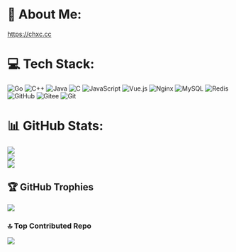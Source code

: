 <!--
**EnderCHX/EnderCHX** is a ✨ _special_ ✨ repository because its `README.md` (this file) appears on your GitHub profile.

Here are some ideas to get you started:

- 🔭 I’m currently working on ...
- 🌱 I’m currently learning ...
- 👯 I’m looking to collaborate on ...
- 🤔 I’m looking for help with ...
- 💬 Ask me about ...
- 📫 How to reach me: ...
- 😄 Pronouns: ...
- ⚡ Fun fact: ...
-->

<!--
![](https://www.gravatar.com/avatar/40839c8951f92c21dacb6b740417d5079c40cc088e11df8e6fdf8d9ac0a709a2)

[![My Awesome Stats](https://awesome-github-stats.azurewebsites.net/user-stats/EnderCHX?cardType=level&theme=dark&preferLogin=false)](https://git.io/awesome-stats-card)

![EnderCHX's Stats](https://github-readme-stats.vercel.app/api?username=EnderCHX&theme=dark&show_icons=true&hide_border=false&count_private=true)

![EnderCHX's Streak](https://nirzak-streak-stats.vercel.app/?user=EnderCHX&theme=dark&hide_border=false)

![EnderCHX's Top Languages](https://github-readme-stats.vercel.app/api/top-langs/?username=EnderCHX&theme=dark&show_icons=true&hide_border=false&layout=compact)

-->

# 💫 About Me:
https://chxc.cc<br>


# 💻 Tech Stack:
![Go](https://img.shields.io/badge/go-%2300ADD8.svg?style=for-the-badge&logo=go&logoColor=white) ![C++](https://img.shields.io/badge/c++-%2300599C.svg?style=for-the-badge&logo=c%2B%2B&logoColor=white) ![Java](https://img.shields.io/badge/java-%23ED8B00.svg?style=for-the-badge&logo=openjdk&logoColor=white) ![C](https://img.shields.io/badge/c-%2300599C.svg?style=for-the-badge&logo=c&logoColor=white) ![JavaScript](https://img.shields.io/badge/javascript-%23323330.svg?style=for-the-badge&logo=javascript&logoColor=%23F7DF1E) ![Vue.js](https://img.shields.io/badge/vue.js-%2335495e.svg?style=for-the-badge&logo=vuedotjs&logoColor=%234FC08D) ![Nginx](https://img.shields.io/badge/nginx-%23009639.svg?style=for-the-badge&logo=nginx&logoColor=white) ![MySQL](https://img.shields.io/badge/mysql-4479A1.svg?style=for-the-badge&logo=mysql&logoColor=white) ![Redis](https://img.shields.io/badge/redis-%23DD0031.svg?style=for-the-badge&logo=redis&logoColor=white) ![GitHub](https://img.shields.io/badge/github-%23121011.svg?style=for-the-badge&logo=github&logoColor=white) ![Gitee](https://img.shields.io/badge/Gitee-C71D23?style=for-the-badge&logo=gitee&logoColor=white) ![Git](https://img.shields.io/badge/git-%23F05033.svg?style=for-the-badge&logo=git&logoColor=white)
# 📊 GitHub Stats:
![](https://github-readme-stats.vercel.app/api?username=EnderCHX&theme=dark&hide_border=false&include_all_commits=false&count_private=true)<br/>
![](https://nirzak-streak-stats.vercel.app/?user=EnderCHX&theme=dark&hide_border=false)<br/>
![](https://github-readme-stats.vercel.app/api/top-langs/?username=EnderCHX&theme=dark&hide_border=false&include_all_commits=false&count_private=true&layout=compact)

## 🏆 GitHub Trophies
![](https://github-profile-trophy.vercel.app/?username=EnderCHX&theme=dark&no-frame=false&no-bg=true&margin-w=4)

### 🔝 Top Contributed Repo
![](https://github-contributor-stats.vercel.app/api?username=EnderCHX&limit=5&theme=dark&combine_all_yearly_contributions=true)
  
<!-- Proudly created with GPRM ( https://gprm.itsvg.in ) -->
